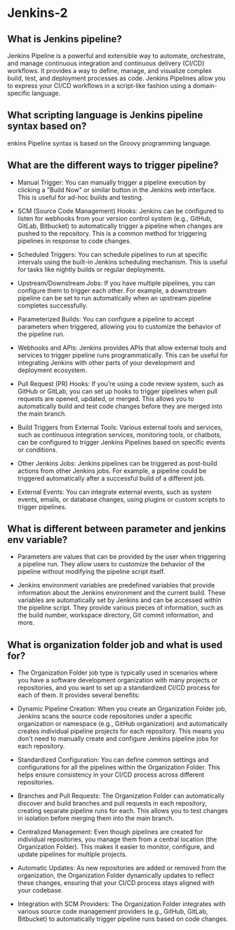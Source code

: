 # Jenkins-2

## What is Jenkins pipeline?
Jenkins Pipeline is a powerful and extensible way to automate, orchestrate, and manage continuous integration and continuous delivery (CI/CD) workflows. It provides a way to define, manage, and visualize complex build, test, and deployment processes as code. Jenkins Pipelines allow you to express your CI/CD workflows in a script-like fashion using a domain-specific language.

## What scripting language is Jenkins pipeline syntax based on?
enkins Pipeline syntax is based on the Groovy programming language. 

## What are the different ways to trigger pipeline?
* Manual Trigger: You can manually trigger a pipeline execution by clicking a "Build Now" or similar button in the Jenkins web interface. This is useful for ad-hoc builds and testing.

* SCM (Source Code Management) Hooks: Jenkins can be configured to listen for webhooks from your version control system (e.g., GitHub, GitLab, Bitbucket) to automatically trigger a pipeline when changes are pushed to the repository. This is a common method for triggering pipelines in response to code changes.

* Scheduled Triggers: You can schedule pipelines to run at specific intervals using the built-in Jenkins scheduling mechanism. This is useful for tasks like nightly builds or regular deployments.

* Upstream/Downstream Jobs: If you have multiple pipelines, you can configure them to trigger each other. For example, a downstream pipeline can be set to run automatically when an upstream pipeline completes successfully.

* Parameterized Builds: You can configure a pipeline to accept parameters when triggered, allowing you to customize the behavior of the pipeline run.

* Webhooks and APIs: Jenkins provides APIs that allow external tools and services to trigger pipeline runs programmatically. This can be useful for integrating Jenkins with other parts of your development and deployment ecosystem.

* Pull Request (PR) Hooks: If you're using a code review system, such as GitHub or GitLab, you can set up hooks to trigger pipelines when pull requests are opened, updated, or merged. This allows you to automatically build and test code changes before they are merged into the main branch.

* Build Triggers from External Tools: Various external tools and services, such as continuous integration services, monitoring tools, or chatbots, can be configured to trigger Jenkins Pipelines based on specific events or conditions.

* Other Jenkins Jobs: Jenkins pipelines can be triggered as post-build actions from other Jenkins jobs. For example, a pipeline could be triggered automatically after a successful build of a different job.

* External Events: You can integrate external events, such as system events, emails, or database changes, using plugins or custom scripts to trigger pipelines.

## What is different between parameter and jenkins env variable?
* Parameters are values that can be provided by the user when triggering a pipeline run. They allow users to customize the behavior of the pipeline without modifying the pipeline script itself.

* Jenkins environment variables are predefined variables that provide information about the Jenkins environment and the current build. These variables are automatically set by Jenkins and can be accessed within the pipeline script. They provide various pieces of information, such as the build number, workspace directory, Git commit information, and more.

## What is organization folder job and what is used for?
* The Organization Folder job type is typically used in scenarios where you have a software development organization with many projects or repositories, and you want to set up a standardized CI/CD process for each of them. It provides several benefits:

* Dynamic Pipeline Creation: When you create an Organization Folder job, Jenkins scans the source code repositories under a specific organization or namespace (e.g., GitHub organization) and automatically creates individual pipeline projects for each repository. This means you don't need to manually create and configure Jenkins pipeline jobs for each repository.

* Standardized Configuration: You can define common settings and configurations for all the pipelines within the Organization Folder. This helps ensure consistency in your CI/CD process across different repositories.

* Branches and Pull Requests: The Organization Folder can automatically discover and build branches and pull requests in each repository, creating separate pipeline runs for each. This allows you to test changes in isolation before merging them into the main branch.

* Centralized Management: Even though pipelines are created for individual repositories, you manage them from a central location (the Organization Folder). This makes it easier to monitor, configure, and update pipelines for multiple projects.

* Automatic Updates: As new repositories are added or removed from the organization, the Organization Folder dynamically updates to reflect these changes, ensuring that your CI/CD process stays aligned with your codebase.

* Integration with SCM Providers: The Organization Folder integrates with various source code management providers (e.g., GitHub, GitLab, Bitbucket) to automatically trigger pipeline runs based on code changes.

